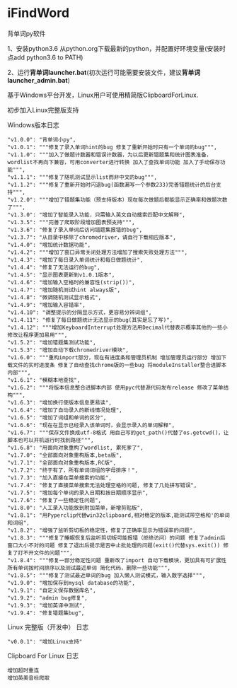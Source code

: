 ﻿# iFindWord
背单词py软件

<p>1、安装python3.6
从python.org下载最新的python，并配置好环境变量(安装时点add python3.6 to PATH)</p>

<p>2、运行<b>背单词launcher.bat</b>(初次运行可能需要安装文件，建议<b>背单词launcher_admin.bat</b>)</p>

<p> 基于Windows平台开发，Linux用户可使用精简版ClipboardForLinux.</p>

<p> 初步加入Linux完整版支持

<p> Windows版本日志 </p>

    "v1.0.0": "背单词小py",
    "v1.0.1": """修复了录入单词hint的bug 修复了重新开始时只有一个单词的bug""",
    "v1.1.0": """加入了做题计数器和错误计数器，为以后更新错题集和统计图表准备，wordlist不再向下兼容，可用converter进行转换 加入了查找单词功能 加入了手动保存功能""",
    "v1.1.1": """修复了随机测试显示list而非中文的bug""",
    "v1.1.2": """修复了重新开始时闪退bug(函数漏写一个参数233)完善错题统计的后台支持""",
    "v1.2.0": """增加了错题集功能（预支持版本）现在每次做题后都能显示正确率和做题次数了""",
    "v1.3.0": "增加了智能录入功能，只需输入英文自动搜索匹配中文解释",
    "v1.3.5": """完善了爬取阶段增加图表预支持""",
    "v1.3.6": "修复了录入单词后访问错题集报错的bug",
    "v1.3.7": "从目录中移除了chromedriver，请自行下载相应版本",
    "v1.4.0": "增加统计数据功能",
    "v1.4.2": """增加了窗口异常关闭处理方法增加了搜索失败处理方法""",
    "v1.4.3": "增加了每日录入单词统计和每日做题统计",
    "v1.4.4": "修复了无法运行的bug",
    "v1.4.5": "显示图表更新到v1.0.1版本",
    "v1.4.6": "增加输入空格时的兼容性(strip())",
    "v1.4.7": "增加随机测试hint always版",
    "v1.4.8": "微调随机测试显示格式",
    "v1.4.9": "增加输入容错率",
    "v1.4.10": "调整提示的分隔显示方式，更容易分辨词组",
    "v1.4.11": "修复了每日做题统计无法显示的bug(其实是忘了写)",
    "v1.4.12": """增加KeyboardInterrupt处理方法用Decimal代替表示概率其他的一些小修改让程序更加易用""",
    "v1.5.2": "增加错题集测试功能",
    "v1.5.3": "增加自动下载chromedriver模块",
    "v1.6.0": """重构import部分，现在有进度条和管理员机制 增加管理员运行部分 增加下载文件的实时进度条 修复了自动查找chrome版的一些bug 将moduleInstaller整合进脚本内部""",
    "v1.6.1": "模糊本地查找",
    "v1.6.2": """将版本信息整合进脚本内部 使用pyc代替源代码发布release 修改了菜单结构""",
    "v1.6.3": "增加换行使版本信息更易读",
    "v1.6.4": "增加了自动录入的断线情况处理",
    "v1.6.5": "增加了词组和单词的区分",
    "v1.6.6": "现在在显示已经录入该单词时，会显示录入的单词解释",
    "v1.6.7": """保存文件换成utf-8格式 用自己写的get_path()代替了os.getcwd()，让脚本也可以开机运行时找到路径""",
    "v1.6.8": "用面向对象重构了wordlist, 累死爹了",
    "v1.7.0": "全部面向对象重构版本,beta版",
    "v1.7.1": "全部面向对象重构版本,RC版",
    "v1.7.2": "终于有了，所有单词词组的字母排序！",
    "v1.7.3": "加入直接在菜单搜索的功能",
    "v1.7.4": "修复了直接菜单搜索无法处理空格的问题, 修复了几处拼写错误",
    "v1.7.5": "增加每个单词的录入日期和按日期顺序显示",
    "v1.7.6": "修复了一些稳定性问题",
    "v1.8.0": "人工录入功能放到附加菜单，新增剪贴板",
    "v1.8.1": "用Pyperclip代替win32clipboard,相对稳定的版本,能测试带空格和'的单词和词组",
    "v1.8.2": "增强了监听剪切板的稳定性，修复了正确率显示为错误率的问题",
    "v1.8.3": """修复了睡眠恢复后监听剪切板可能报错（拒绝访问）的问题 修复了admin后窗口大小不对的问题 修复了退出后提示是否中止批处理的问题(exit()代替sys.exit()) 修复了打不开文件的问题""",
    "v1.8.4": """修复一部分稳定性问题 重新改了import 自动下载模块，更加具有可扩展性 所有单词按时间排序以及测试最近单词 简化代码，删除一些功能""",
    "v1.8.5": """修复了测试最近单词的bug 加入懒人测试模式，输入数字选择""",
    "v1.9.0": "增加保存到mysql database的功能",
    "v1.9.1": "自定义保存数据库名",
    "v1.9.2": "admin bug修复",
    "v1.9.3": "增加英译中测试",
    "v1.9.4": "修复错题集bug",
    
<p> Linux 完整版（开发中） 日志</p>

    "v0.0.1": "增加Linux支持"
    
<p> Clipboard For Linux 日志</p>
    
    增加超时重连
    增加英美音标爬取
    